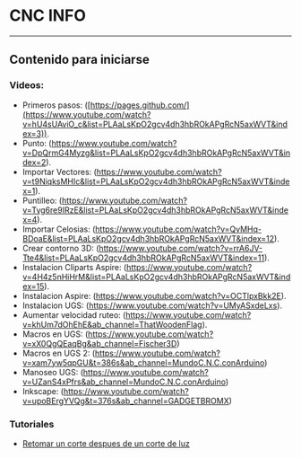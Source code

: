 # CNC INFO #
-----
## Contenido para iniciarse ##

### Videos: ###
  - Primeros pasos: ([https://pages.github.com/](https://www.youtube.com/watch?v=hU4sUAviO_c&list=PLAaLsKpO2gcv4dh3hbROkAPgRcN5axWVT&index=3)).
  - Punto: (https://www.youtube.com/watch?v=DpQrmG4Myzg&list=PLAaLsKpO2gcv4dh3hbROkAPgRcN5axWVT&index=2).
  - Importar Vectores: (https://www.youtube.com/watch?v=t9NiqksMHIc&list=PLAaLsKpO2gcv4dh3hbROkAPgRcN5axWVT&index=1).
  - Puntilleo: (https://www.youtube.com/watch?v=Tyg6re9IRzE&list=PLAaLsKpO2gcv4dh3hbROkAPgRcN5axWVT&index=4).
  - Importar Celosias: (https://www.youtube.com/watch?v=QvMHq-BDoaE&list=PLAaLsKpO2gcv4dh3hbROkAPgRcN5axWVT&index=12).
  - Crear contorno 3D: (https://www.youtube.com/watch?v=rrA6JV-Tte4&list=PLAaLsKpO2gcv4dh3hbROkAPgRcN5axWVT&index=11).
  - Instalacion Cliparts Aspire: (https://www.youtube.com/watch?v=4H4z5nHiHrM&list=PLAaLsKpO2gcv4dh3hbROkAPgRcN5axWVT&index=15).
  - Instalacion Aspire: (https://www.youtube.com/watch?v=OCTlpxBkk2E).
  - Instalacion UGS: (https://www.youtube.com/watch?v=UMyASxdeLxs).
  - Aumentar velocidad ruteo: (https://www.youtube.com/watch?v=khUm7dOhEhE&ab_channel=ThatWoodenFlag).
  - Macros en UGS: (https://www.youtube.com/watch?v=xX0QgQEaqBg&ab_channel=Fischer3D)
  - Macros en UGS 2: (https://www.youtube.com/watch?v=xam7yw5qpGU&t=386s&ab_channel=MundoC.N.C.conArduino)
  - Manoseo UGS: (https://www.youtube.com/watch?v=UZanS4xPfrs&ab_channel=MundoC.N.C.conArduino)
  - Inkscape: (https://www.youtube.com/watch?v=upoBErgYVQg&t=376s&ab_channel=GADGETBROMX)
### Tutoriales ###
  - [Retomar un corte despues de un corte de luz](retomarcorte.md)
